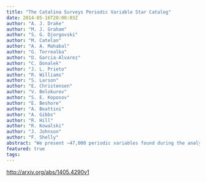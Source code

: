 ```yaml
---
title: "The Catalina Surveys Periodic Variable Star Catalog"
date: 2014-05-16T20:00:03Z
author: "A. J. Drake"
author: "M. J. Graham"
author: "S. G. Djorgovski"
author: "M. Catelan"
author: "A. A. Mahabal"
author: "G. Torrealba"
author: "D. Garcia-Alvarez"
author: "C. Donalek"
author: "J. L. Prieto"
author: "R. Williams"
author: "S. Larson"
author: "E. Christensen"
author: "V. Belokurov"
author: "S. E. Koposov"
author: "E. Beshore"
author: "A. Boattini"
author: "A. Gibbs"
author: "R. Hill"
author: "R. Kowalski"
author: "J. Johnson"
author: "F. Shelly"
abstract: "We present ~47,000 periodic variables found during the analysis of 5.4 million variable star candidates within a 20,000 square degree region covered by the Catalina Surveys Data Release-1 (CSDR1). Combining these variables with type-ab RR Lyrae from our previous work, we produce an on-line catalog containing periods, amplitudes, and classifications for ~61,000 periodic variables. By cross-matching these variables with those from prior surveys, we find that > 90% of the ~8,000 known periodic variables in the survey region are recovered. For these sources we find excellent agreement between our catalog and prior values of luminosity, period and amplitude, as well as classification.   We investigate the rate of confusion between objects classified as contact binaries and type-c RR Lyrae (RRc's) based on periods, colours, amplitudes, metalicities, radial velocities and surface gravities. We find that no more than few percent of these variables in these classes are misidentified. By deriving distances for this clean sample of ~5,500 RRc's, we trace the path of the Sagittarius tidal streams within the Galactic halo. Selecting 146 outer-halo RRc's with SDSS radial velocities, we confirm the presence of a coherent halo structure that is inconsistent with current N-body simulations of the Sagittarius tidal stream. We also find numerous long-period variables that are very likely associated within the Sagittarius tidal streams system.   Based on the examination of 31,000 contact binary light curves we find evidence for two subgroups exhibiting irregular lightcurves. One subgroup presents significant variations in mean brightness that are likely due to chromospheric activity. The other subgroup shows stable modulations over more than a thousand days and thereby provides evidence that the O'Connell effect is not due to stellar spots."
featured: true
tags:
---
```

http://arxiv.org/abs/1405.4290v1